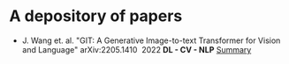 # A depository of papers 


- J. Wang et. al. "GIT: A Generative Image-to-text Transformer for Vision and Language" arXiv:2205.1410  2022 __DL - CV - NLP__ [Summary](https://github.com/Sean-Toroghi/references-papers/blob/f337bf3a0b9579286d1fcc1856500860f2e39fbf/note_summary/GIT_generative%20image%20to%20text%20transformer.md)
